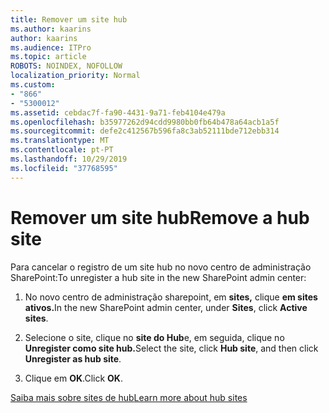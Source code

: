 ```yaml
---
title: Remover um site hub
ms.author: kaarins
author: kaarins
ms.audience: ITPro
ms.topic: article
ROBOTS: NOINDEX, NOFOLLOW
localization_priority: Normal
ms.custom:
- "866"
- "5300012"
ms.assetid: cebdac7f-fa90-4431-9a71-feb4104e479a
ms.openlocfilehash: b35977262d94cdd9980bb0fb64b478a64acb1a5f
ms.sourcegitcommit: defe2c412567b596fa8c3ab52111bde712ebb314
ms.translationtype: MT
ms.contentlocale: pt-PT
ms.lasthandoff: 10/29/2019
ms.locfileid: "37768595"
---
```

# <a name="remove-a-hub-site"></a><span data-ttu-id="a9986-102">Remover um site hub</span><span class="sxs-lookup"><span data-stu-id="a9986-102">Remove a hub site</span></span>

<span data-ttu-id="a9986-103">Para cancelar o registro de um site hub no novo centro de administração SharePoint:</span><span class="sxs-lookup"><span data-stu-id="a9986-103">To unregister a hub site in the new SharePoint admin center:</span></span>
  
1. <span data-ttu-id="a9986-104">No novo centro de administração sharepoint, em **sites,** clique **em sites ativos.**</span><span class="sxs-lookup"><span data-stu-id="a9986-104">In the new SharePoint admin center, under **Sites**, click **Active sites**.</span></span>

2. <span data-ttu-id="a9986-105">Selecione o site, clique no **site do Hub**e, em seguida, clique no **Unregister como site hub.**</span><span class="sxs-lookup"><span data-stu-id="a9986-105">Select the site, click **Hub site**, and then click **Unregister as hub site**.</span></span>

3. <span data-ttu-id="a9986-106">Clique em **OK**.</span><span class="sxs-lookup"><span data-stu-id="a9986-106">Click **OK**.</span></span>

[<span data-ttu-id="a9986-107">Saiba mais sobre sites de hub</span><span class="sxs-lookup"><span data-stu-id="a9986-107">Learn more about hub sites</span></span>](https://support.office.com/article/what-is-a-sharepoint-hub-site-fe26ae84-14b7-45b6-a6d1-948b3966427f)
  